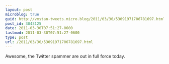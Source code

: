 ```yaml
---
layout: post
microblog: true
guid: http://vmstan-tweets.micro.blog/2011/03/30/53091971706781697.html
post_id: 3043125
date: 2011-03-30T07:51:27-0600
lastmod: 2011-03-30T07:51:27-0600
type: post
url: /2011/03/30/53091971706781697.html
---
```

Awesome, the Twitter spammer are out in full force today.
